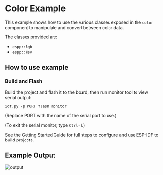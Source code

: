 # Color Example

This example shows how to use the various classes exposed in the `color`
component to manipulate and convert between color data.

The classes provided are:
* `espp::Rgb`
* `espp::Hsv`

## How to use example

### Build and Flash

Build the project and flash it to the board, then run monitor tool to view serial output:

```
idf.py -p PORT flash monitor
```

(Replace PORT with the name of the serial port to use.)

(To exit the serial monitor, type ``Ctrl-]``.)

See the Getting Started Guide for full steps to configure and use ESP-IDF to build projects.

## Example Output

![output](https://github.com/esp-cpp/espp/assets/213467/c5a7d1d4-e62f-4185-b275-2a323daa493e)
